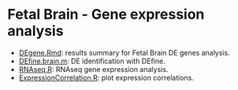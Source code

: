 Fetal Brain - Gene expression analysis
========================================
* [DEgene.Rmd](./DEgene.md): results summary for Fetal Brain DE genes analysis.           
* [DEfine.brain.m](./DEfine.brain.m): DE identification with DEfine.          
* [RNAseq.R](./RNAseq.R): RNAseq gene expression analysis.         
* [ExpressionCorrelation.R](./ExpressionCorrelation.R): plot expression correlations.        
